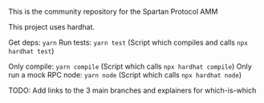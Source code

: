 This is the community repository for the Spartan Protocol AMM

This project uses hardhat.

Get deps: `yarn`
Run tests: `yarn test` (Script which compiles and calls `npx hardhat test`)

Only compile: `yarn compile` (Script which calls `npx hardhat compile`)
Only run a mock RPC node: `yarn node` (Script which calls `npx hardhat node`)

TODO: Add links to the 3 main branches and explainers for which-is-which
